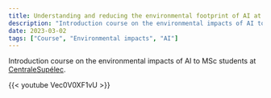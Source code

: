 ```yaml
---
title: Understanding and reducing the environmental footprint of AI at CentraleSupélec
description: "Introduction course on the environmental impacts of AI to MSc students at [CentraleSupélec](https://www.centralesupelec.fr/en)."
date: 2023-03-02
tags: ["Course", "Environmental impacts", "AI"]
---
```


Introduction course on the environmental impacts of AI to MSc students at [CentraleSupélec](https://www.centralesupelec.fr/en).

{{< youtube Vec0V0XF1vU >}}
